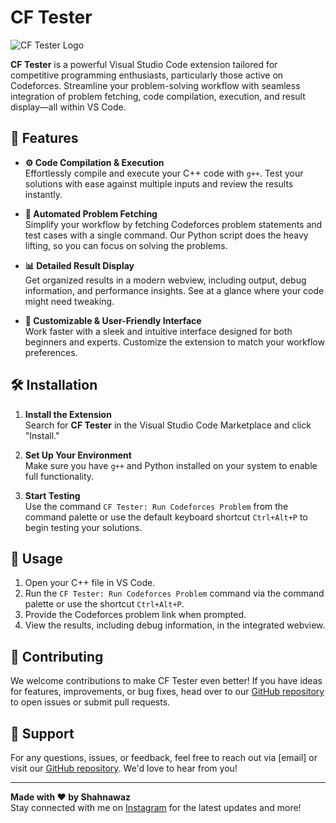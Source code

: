 # CF Tester

![CF Tester Logo]([https://github.com/TheShahnawaaz/CF_TESTER/img.png](https://github.com/TheShahnawaaz/CF_TESTER/blob/main/img.png))

**CF Tester** is a powerful Visual Studio Code extension tailored for competitive programming enthusiasts, particularly those active on Codeforces. Streamline your problem-solving workflow with seamless integration of problem fetching, code compilation, execution, and result display—all within VS Code.

## 🚀 Features

- **⚙️ Code Compilation & Execution**  
  Effortlessly compile and execute your C++ code with `g++`. Test your solutions with ease against multiple inputs and review the results instantly.

- **📡 Automated Problem Fetching**  
  Simplify your workflow by fetching Codeforces problem statements and test cases with a single command. Our Python script does the heavy lifting, so you can focus on solving the problems.

- **📊 Detailed Result Display**  
  Get organized results in a modern webview, including output, debug information, and performance insights. See at a glance where your code might need tweaking.

- **🎨 Customizable & User-Friendly Interface**  
  Work faster with a sleek and intuitive interface designed for both beginners and experts. Customize the extension to match your workflow preferences.

## 🛠️ Installation

1. **Install the Extension**  
   Search for **CF Tester** in the Visual Studio Code Marketplace and click "Install."

2. **Set Up Your Environment**  
   Make sure you have `g++` and Python installed on your system to enable full functionality.

3. **Start Testing**  
   Use the command `CF Tester: Run Codeforces Problem` from the command palette or use the default keyboard shortcut `Ctrl+Alt+P` to begin testing your solutions.

## 📖 Usage

1. Open your C++ file in VS Code.
2. Run the `CF Tester: Run Codeforces Problem` command via the command palette or use the shortcut `Ctrl+Alt+P`.
3. Provide the Codeforces problem link when prompted.
4. View the results, including debug information, in the integrated webview.

## 🤝 Contributing

We welcome contributions to make CF Tester even better! If you have ideas for features, improvements, or bug fixes, head over to our [GitHub repository](#) to open issues or submit pull requests.

## 💬 Support

For any questions, issues, or feedback, feel free to reach out via [email] or visit our [GitHub repository](#). We'd love to hear from you!

---

**Made with ❤️ by Shahnawaz**  
Stay connected with me on [Instagram](https://www.instagram.com/theshahnawaaz/) for the latest updates and more!
